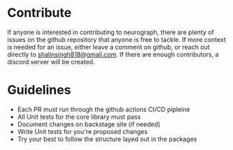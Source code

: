 # Contribute

If anyone is interested in contributing to neurograph, there are plenty of issues on the github repository that anyone is free to tackle. If more context is needed for an issue, either leave a comment on github, or reach out directly to shalinsingh818@gmail.com. If there are enough contributors, a discord server will be created.

# Guidelines

* Each PR must run through the github actions CI/CD pipleine
* All Unit tests for the core library must pass
* Document changes on backstage site (if needed)
* Write Unit tests for you're proposed changes
* Try your best to follow the structure layed out in the packages

